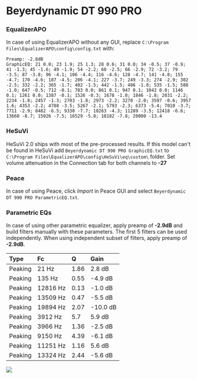 # Beyerdynamic DT 990 PRO

### EqualizerAPO
In case of using EqualizerAPO without any GUI, replace `C:\Program Files\EqualizerAPO\config\config.txt`
with:
```
Preamp: -2.8dB
GraphicEQ: 21 0.0; 23 1.9; 25 1.3; 28 0.6; 31 0.0; 34 -0.5; 37 -0.9; 41 -1.3; 45 -1.6; 49 -1.9; 54 -2.2; 60 -2.5; 66 -2.9; 72 -3.2; 79 -3.5; 87 -3.8; 96 -4.1; 106 -4.4; 116 -4.6; 128 -4.7; 141 -4.8; 155 -4.7; 170 -4.6; 187 -4.5; 206 -4.1; 227 -3.7; 249 -3.3; 274 -2.9; 302 -2.5; 332 -2.2; 365 -1.7; 402 -1.5; 442 -1.5; 486 -1.8; 535 -1.5; 588 -1.0; 647 -0.5; 712 -0.1; 783 0.0; 861 0.1; 947 0.1; 1042 0.0; 1146 0.1; 1261 0.0; 1387 -0.1; 1526 -0.3; 1678 -1.0; 1846 -1.8; 2031 -2.2; 2234 -1.8; 2457 -1.3; 2703 -1.8; 2973 -2.2; 3270 -2.0; 3597 -0.6; 3957 1.6; 4353 -2.2; 4788 -3.5; 5267 -2.1; 5793 -2.3; 6373 -5.4; 7010 -3.7; 7711 -2.9; 8482 -6.5; 9330 -7.7; 10263 -4.3; 11289 -3.5; 12418 -6.6; 13660 -8.7; 15026 -7.5; 16529 -5.8; 18182 -7.8; 20000 -13.4
```

### HeSuVi
HeSuVi 2.0 ships with most of the pre-processed results. If this model can't be found in HeSuVi add
`Beyerdynamic DT 990 PRO GraphicEQ.txt` to `C:\Program Files\EqualizerAPO\config\HeSuVi\eq\custom\` folder.
Set volume attenuation in the Connection tab for both channels to **-27**

### Peace
In case of using Peace, click *Import* in Peace GUI and select `Beyerdynamic DT 990 PRO ParametricEQ.txt`.

### Parametric EQs
In case of using other parametric equalizer, apply preamp of **-2.9dB** and build filters manually
with these parameters. The first 5 filters can be used independently.
When using independent subset of filters, apply preamp of **-2.9dB**.

| Type    | Fc       |    Q | Gain     |
|:--------|:---------|:-----|:---------|
| Peaking | 21 Hz    | 1.86 | 2.8 dB   |
| Peaking | 135 Hz   | 0.55 | -4.9 dB  |
| Peaking | 12816 Hz | 0.13 | -1.0 dB  |
| Peaking | 13509 Hz | 0.47 | -5.5 dB  |
| Peaking | 19894 Hz | 2.07 | -10.0 dB |
| Peaking | 3912 Hz  | 5.7  | 5.9 dB   |
| Peaking | 3966 Hz  | 1.36 | -2.5 dB  |
| Peaking | 9150 Hz  | 4.39 | -6.1 dB  |
| Peaking | 11251 Hz | 1.16 | 5.6 dB   |
| Peaking | 13324 Hz | 2.44 | -5.6 dB  |

![](https://raw.githubusercontent.com/jaakkopasanen/AutoEq/master/results/rtings/avg/Beyerdynamic%20DT%20990%20PRO/Beyerdynamic%20DT%20990%20PRO.png)